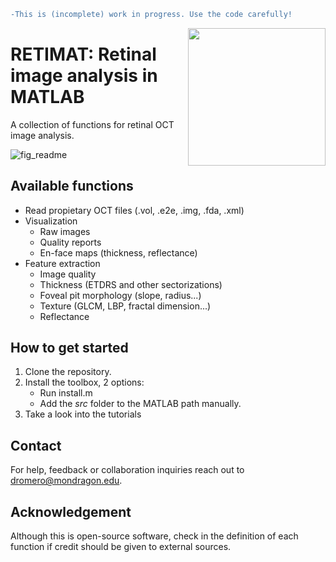 ```diff
-This is (incomplete) work in progress. Use the code carefully!
```
<img align="right" width="220" src="https://user-images.githubusercontent.com/50577357/198819198-384519f0-3c4a-4f91-bba7-a0e3ebdb3b91.png">

# RETIMAT: Retinal image analysis in MATLAB


A collection of functions for retinal OCT image analysis.

![fig_readme](https://user-images.githubusercontent.com/50577357/198825276-a70c2cc9-6fd4-408c-8adb-d9f7fcd8d6de.png)

## Available functions
- Read propietary OCT files (.vol, .e2e, .img, .fda, .xml)
- Visualization
    - Raw images
    - Quality reports
    - En-face maps (thickness, reflectance)
- Feature extraction 
    - Image quality
    - Thickness (ETDRS and other sectorizations)
    - Foveal pit morphology (slope, radius...)
    - Texture (GLCM, LBP, fractal dimension...)
    - Reflectance

## How to get started
1. Clone the repository.
2. Install the toolbox, 2 options:
    - Run install.m
    - Add the *src* folder to the MATLAB path manually.
3. Take a look into the tutorials

## Contact
For help, feedback or collaboration inquiries reach out to dromero@mondragon.edu.

## Acknowledgement
Although this is open-source software, check in the definition of each function if credit should be given to external sources.

